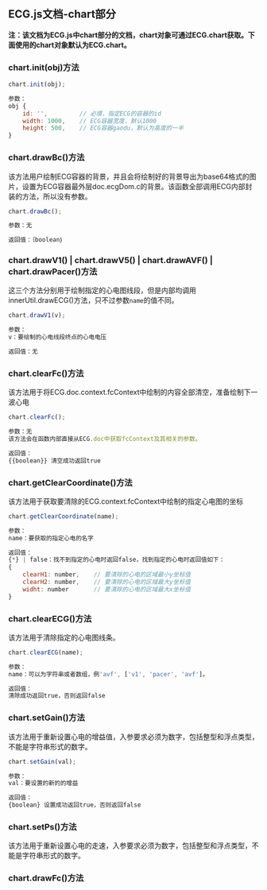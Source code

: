 <h2>ECG.js文档-chart部分</h2>

**注：该文档为ECG.js中chart部分的文档，chart对象可通过ECG.chart获取。下面使用的chart对象默认为ECG.chart。**

<h3>chart.init(obj)方法</h3>

```javascript
chart.init(obj);

参数：
obj {
	id: '',			// 必填，指定ECG的容器的id
	width: 1000,	// ECG容器宽度，默认1000
	height: 500,	// ECG容器gaodu，默认为高度的一半
}
```

<h3>chart.drawBc()方法</h3>

该方法用户绘制ECG容器的背景，并且会将绘制好的背景导出为base64格式的图片，设置为ECG容器最外层doc.ecgDom.c的背景。该函数全部调用ECG内部封装的方法，所以没有参数。

```javascript
chart.drawBc();

参数：无

返回值：｛boolean｝
```

<h3>chart.drawV1() | chart.drawV5() | chart.drawAVF() | chart.drawPacer()方法</h3>

这三个方法分别用于绘制指定的心电图线段，但是内部均调用innerUtil.drawECG()方法，只不过参数```name```的值不同。

```javascript
chart.drawV1(v);

参数：
v：要绘制的心电线段终点的心电电压

返回值：无
```

<h3>chart.clearFc()方法</h3>

该方法用于将ECG.doc.context.fcContext中绘制的内容全部清空，准备绘制下一波心电

```javascript
chart.clearFc();

参数：无
该方法会在函数内部直接从ECG.doc中获取fcContext及其相关的参数。

返回值：
{{boolean}} 清空成功返回true
```

<h3>chart.getClearCoordinate()方法</h3>

该方法用于获取要清除的ECG.context.fcContext中绘制的指定心电图的坐标

```javascript
chart.getClearCoordinate(name);

参数：
name：要获取的指定心电的名字

返回值：
{*} | false：找不到指定的心电时返回false，找到指定的心电时返回值如下：
{
	clearH1: number,	// 要清除的心电的区域最小y坐标值
	clearH2: number,	// 要清除的心电的区域最大y坐标值
	widht: number		// 要清除的心电的区域最大x坐标值
}
```

<h3>chart.clearECG()方法</h3>

该方法用于清除指定的心电图线条。

```javascript
chart.clearECG(name);

参数：
name：可以为字符串或者数组，例'avf', ['v1', 'pacer', 'avf']。

返回值：
清除成功返回true，否则返回false
```

<h3>chart.setGain()方法</h3>

该方法用于重新设置心电的增益值，入参要求必须为数字，包括整型和浮点类型，不能是字符串形式的数字。

```javascript
chart.setGain(val);

参数：
val：要设置的新的的增益

返回值：
{boolean} 设置成功返回true，否则返回false
```

<h3>chart.setPs()方法</h3>

该方法用于重新设置心电的走速，入参要求必须为数字，包括整型和浮点类型，不能是字符串形式的数字。

<h3>chart.drawFc()方法</h3>